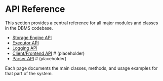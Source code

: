 # API Reference

This section provides a central reference for all major modules and classes in the DBMS codebase.

- [Storage Engine API](storage.md)
- [Executor API](executor.md)
- [Logging API](logging.md)
- [Client/Frontend API](client.md)  # (placeholder)
- [Parser API](parser.md)  # (placeholder)

Each page documents the main classes, methods, and usage examples for that part of the system.
